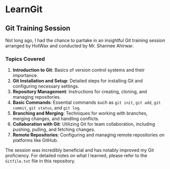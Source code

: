 # LearnGit
## Git Training Session

Not long ago, I had the chance to partake in an insightful Git training session arranged by HotWax and conducted by Mr. Shannee Ahirwar.

### Topics Covered

1. **Introduction to Git**: Basics of version control systems and their importance.
2. **Git Installation and Setup**: Detailed steps for installing Git and configuring necessary settings.
3. **Repository Management**: Instructions for creating, cloning, and managing repositories.
4. **Basic Commands**: Essential commands such as `git init`, `git add`, `git commit`, `git status`, and `git log`.
5. **Branching and Merging**: Techniques for working with branches, merging changes, and handling conflicts.
6. **Collaboration with Git**: Utilizing Git for team collaboration, including pushing, pulling, and fetching changes.
7. **Remote Repositories**: Configuring and managing remote repositories on platforms like GitHub.

The session was incredibly beneficial and has notably improved my Git proficiency. For detailed notes on what I learned, please refer to the `Gitfile.txt` file in this repository.
